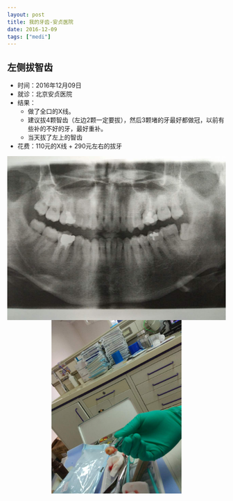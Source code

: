 ```yaml
---
layout: post
title: 我的牙齿-安贞医院
date: 2016-12-09
tags: ["medi"]
---
```


## 左侧拔智齿

- 时间：2016年12月09日
- 就诊：北京安贞医院
- 结果：
	- 做了全口的X线。
	- 建议拔4颗智齿（左边2颗一定要拔），然后3颗堵的牙最好都做冠，以前有些补的不好的牙，最好重补。
	- 当天拔了左上的智齿
- 花费：110元的X线 + 290元左右的拔牙

<img src="/images/teeth2.jpeg" alt="" style="width: 600px; display:block; margin: 0 auto;"/>

<img src="/images/teeth1.jpeg" alt="" style="width: 300px; display:block; margin: 0 auto;"/>

